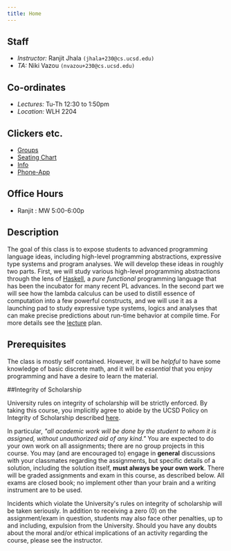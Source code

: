 ```yaml
---
title: Home 
---
```


<!--
## Signup "Sheet"

<iframe
src="https://docs.google.com/forms/d/11sd-G93Zp0cv72TV5C8KGuPgxENYbR3tchLTsAYNH90/viewform?embedded=true"
width="760" height="500" frameborder="0" marginheight="0"
marginwidth="0">Loading...</iframe>
-->

## Staff

+ *Instructor:* Ranjit Jhala `(jhala+230@cs.ucsd.edu)`
+ *TA:* Niki Vazou `(nvazou+230@cs.ucsd.edu)`

## Co-ordinates 

+ *Lectures:* Tu-Th 12:30 to 1:50pm  
+ *Location:* WLH 2204

## Clickers etc.

+ [Groups](static/groups.txt)
+ [Seating Chart](static/wlh2204.pdf)
+ [Info](http://acms.ucsd.edu/faculty/clickers/)
+ [Phone-App](http://www1.iclicker.com/mobile-polling-iclicker-go)


## Office Hours

- Ranjit  : MW 5:00-6:00p

## Description

The goal of this class is to expose students to advanced programming
language ideas, including high-level programming abstractions, expressive
type systems and program analyses. We will develop these ideas in roughly
two parts. First, we will study various high-level programming abstractions
through the lens of [Haskell](http://www.haskell.org), 
a *pure functional* programming language that has been the
incubator for many recent PL advances. In the second part we will
see how the lambda calculus can be used to distill essence 
of computation into a few powerful constructs, and we will use it 
as a launching pad to study expressive type systems, logics and 
analyses that can make precise predictions about run-time behavior
at compile time. For more details see the [lecture](lectures.html) plan.

## Prerequisites

The class is mostly self contained. However, it will be *helpful* to have
some knowledge of basic discrete math, and it will be *essential* 
that you enjoy programming and have a desire to learn the material.

##Integrity of Scholarship

University rules on integrity of scholarship will be strictly enforced. By 
taking this course, you implicitly agree to abide by the UCSD Policy on 
Integrity of Scholarship described [here](http://www-senate.ucsd.edu/manual/Appendices/app2.htm). 

In particular, *"all academic work will be done by the student to whom 
it is assigned, without unauthorized aid of any kind."* You are expected 
to do your own work on all assignments; there are no group projects in 
this course.  You may (and are encouraged to) engage in **general** 
discussions with your classmates regarding the assignments, but specific 
details of a solution, including the solution itself, **must always be your own work**. 
There will be graded assignments and exam in this course, as described below. 
All exams are closed book; no implement other than your brain and a writing
instrument are to be used.

Incidents which violate the University's rules on integrity of scholarship
will be taken seriously.  In addition to receiving a zero (0) on the
assignment/exam in question, students may also face other penalties, 
up to and including, expulsion from the University.  Should you have
any doubts about the moral and/or ethical implications of an activity
regarding the course, please see the instructor.


